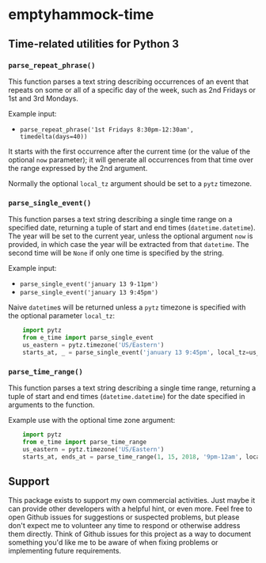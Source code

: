 # emptyhammock-time

## Time-related utilities for Python 3

### `parse_repeat_phrase()`

This function parses a text string describing occurrences of an event that
repeats on some or all of a specific day of the week, such as 2nd Fridays
or 1st and 3rd Mondays.

Example input:

* `parse_repeat_phrase('1st Fridays 8:30pm-12:30am', timedelta(days=40))`

It starts with the first occurrence after the current time (or the value
of the optional `now` parameter); it will generate all occurrences from
that time over the range expressed by the 2nd argument.

Normally the optional `local_tz` argument should be set to a `pytz` timezone.

### `parse_single_event()`

This function parses a text string describing a single time range on a
specified date, returning a tuple of start and end times (`datetime.datetime`).
The year will be set to the current year, unless the optional argument `now`
is provided, in which case the year will be extracted from that `datetime`.
The second time will be `None` if only one time is specified by the string.

Example input:

* `parse_single_event('january 13 9-11pm')`
* `parse_single_event('january 13 9:45pm')`

Naive `datetime`s will be returned unless a `pytz` timezone is specified with
the optional parameter `local_tz`:

```python
    import pytz
    from e_time import parse_single_event
    us_eastern = pytz.timezone('US/Eastern')
    starts_at, _ = parse_single_event('january 13 9:45pm', local_tz=us_eastern)
```

### `parse_time_range()`

This function parses a text string describing a single time range, returning
a tuple of start and end times (`datetime.datetime`) for the date specified
in arguments to the function.

Example use with the optional time zone argument:

```python
    import pytz
    from e_time import parse_time_range
    us_eastern = pytz.timezone('US/Eastern')
    starts_at, ends_at = parse_time_range(1, 15, 2018, '9pm-12am', local_tz=us_eastern)
```

## Support

This package exists to support my own commercial activities.  Just maybe it can
provide other developers with a helpful hint, or even more.  Feel free to open
Github issues for suggestions or suspected problems, but please don't expect me
to volunteer any time to respond or otherwise address them directly.  Think of
Github issues for this project as a way to document something you'd like me to
be aware of when fixing problems or implementing future requirements.
